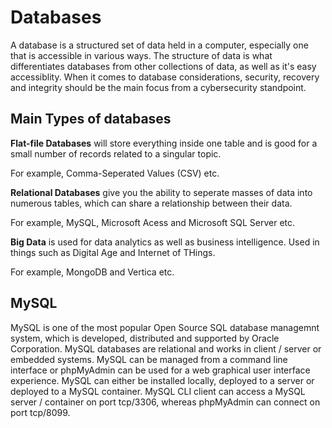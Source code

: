 # Databases

A database is a structured set of data held in a computer, especially one that is accessible in various ways. The structure of data is what differentiates databases from other collections of data, as well as it's easy accessiblity. When it comes to database considerations, security, recovery and integrity should be the main focus from a cybersecurity standpoint.

## Main Types of databases

**Flat-file Databases** will store everything inside one table and is good for a small number of records related to a singular topic.

For example, Comma-Seperated Values (CSV) etc.

**Relational Databases** give you the ability to seperate masses of data into numerous tables, which can share a relationship between their data.

For example, MySQL, Microsoft Acess and Microsoft SQL Server etc.

**Big Data** is used for data analytics as well as business intelligence. Used in things such as Digital Age and Internet of THings.

For example, MongoDB and Vertica etc.

## MySQL

MySQL is one of the most popular Open Source SQL database managemnt system, which is developed, distributed and supported by Oracle Corporation. MySQL databases are relational and works in client / server or embedded systems. MySQL can be managed from a command line interface or phpMyAdmin can be used for a web graphical user interface experience. MySQL can either be installed locally, deployed to a server or deployed to a MySQL container. MySQL CLI client can access a MySQL server / container on port tcp/3306, whereas phpMyAdmin can connect on port tcp/8099.
